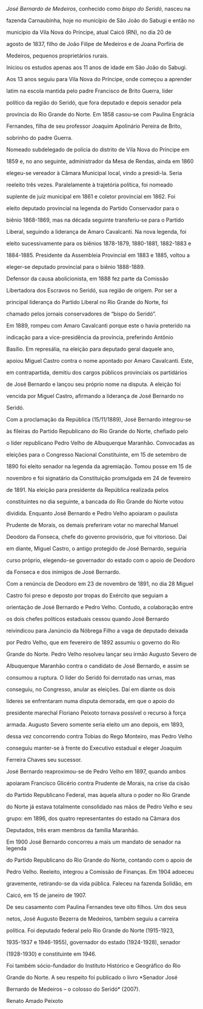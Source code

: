 

*José Bernardo de Medeiros*, conhecido como *bispo do Seridó*, nasceu na

fazenda Carnaubinha, hoje no município de São João do Sabugi e então no

município da Vila Nova do Príncipe, atual Caicó (RN), no dia 20 de

agosto de 1837, filho de João Filipe de Medeiros e de Joana Porfíria de

Medeiros, pequenos proprietários rurais.



Iniciou os estudos apenas aos 11 anos de idade em São João do Sabugi.

Aos 13 anos seguiu para Vila Nova do Príncipe, onde começou a aprender

latim na escola mantida pelo padre Francisco de Brito Guerra, líder

político da região do Seridó, que fora deputado e depois senador pela

província do Rio Grande do Norte. Em 1858 casou-se com Paulina Engrácia

Fernandes, filha de seu professor Joaquim Apolinário Pereira de Brito,

sobrinho do padre Guerra.



Nomeado subdelegado de polícia do distrito de Vila Nova do Príncipe em

1859 e, no ano seguinte, administrador da Mesa de Rendas, ainda em 1860

elegeu-se vereador à Câmara Municipal local, vindo a presidi-la. Seria

reeleito três vezes. Paralelamente à trajetória política, foi nomeado

suplente de juiz municipal em 1861 e coletor provincial em 1862. Foi

eleito deputado provincial na legenda do Partido Conservador para o

biênio 1868-1869, mas na década seguinte transferiu-se para o Partido

Liberal, seguindo a liderança de Amaro Cavalcanti. Na nova legenda, foi

eleito sucessivamente para os biênios 1878-1879, 1880-1881, 1882-1883 e

1884-1885. Presidente da Assembleia Provincial em 1883 e 1885, voltou a

eleger-se deputado provincial para o biênio 1888-1889.



Defensor da causa abolicionista, em 1888 fez parte da Comissão

Libertadora dos Escravos no Seridó, sua região de origem. Por ser a

principal liderança do Partido Liberal no Rio Grande do Norte, foi

chamado pelos jornais conservadores de “bispo do Seridó”.



Em 1889, rompeu com Amaro Cavalcanti porque este o havia preterido na

indicação para a vice-presidência da província, preferindo Antônio

Basílio. Em represália, na eleição para deputado geral daquele ano,

apoiou Miguel Castro contra o nome apontado por Amaro Cavalcanti. Este,

em contrapartida, demitiu dos cargos públicos provinciais os partidários

de José Bernardo e lançou seu próprio nome na disputa. A eleição foi

vencida por Miguel Castro, afirmando a liderança de José Bernardo no

Seridó.



Com a proclamação da República (15/11/1889), José Bernardo integrou-se

às fileiras do Partido Republicano do Rio Grande do Norte, chefiado pelo

o líder republicano Pedro Velho de Albuquerque Maranhão. Convocadas as

eleições para o Congresso Nacional Constituinte, em 15 de setembro de

1890 foi eleito senador na legenda da agremiação. Tomou posse em 15 de

novembro e foi signatário da Constituição promulgada em 24 de fevereiro

de 1891. Na eleição para presidente da República realizada pelos

constituintes no dia seguinte, a bancada do Rio Grande do Norte votou

dividida. Enquanto José Bernardo e Pedro Velho apoiaram o paulista

Prudente de Morais, os demais preferiram votar no marechal Manuel

Deodoro da Fonseca, chefe do governo provisório, que foi vitorioso. Daí

em diante, Miguel Castro, o antigo protegido de José Bernardo, seguiria

curso próprio, elegendo-se governador do estado com o apoio de Deodoro

da Fonseca e dos inimigos de José Bernardo.



Com a renúncia de Deodoro em 23 de novembro de 1891, no dia 28 Miguel

Castro foi preso e deposto por tropas do Exército que seguiam a

orientação de José Bernardo e Pedro Velho. Contudo, a colaboração entre

os dois chefes políticos estaduais cessou quando José Bernardo

reivindicou para Janúncio da Nóbrega Filho a vaga de deputado deixada

por Pedro Velho, que em fevereiro de 1892 assumiu o governo do Rio

Grande do Norte. Pedro Velho resolveu lançar seu irmão Augusto Severo de

Albuquerque Maranhão contra o candidato de José Bernardo, e assim se

consumou a ruptura. O líder do Seridó foi derrotado nas urnas, mas

conseguiu, no Congresso, anular as eleições. Daí em diante os dois

líderes se enfrentaram numa disputa demorada, em que o apoio do

presidente marechal Floriano Peixoto tornava possível o recurso à força

armada. Augusto Severo somente seria eleito um ano depois, em 1893,

dessa vez concorrendo contra Tobias do Rego Monteiro, mas Pedro Velho

conseguiu manter-se à frente do Executivo estadual e eleger Joaquim

Ferreira Chaves seu sucessor.



José Bernardo reaproximou-se de Pedro Velho em 1897, quando ambos

apoiaram Francisco Glicério contra Prudente de Morais, na crise da cisão

do Partido Republicano Federal, mas àquela altura o poder no Rio Grande

do Norte já estava totalmente consolidado nas mãos de Pedro Velho e seu

grupo: em 1896, dos quatro representantes do estado na Câmara dos

Deputados, três eram membros da família Maranhão.



Em 1900 José Bernardo concorreu a mais um mandato de senador na legenda

do Partido Republicano do Rio Grande do Norte, contando com o apoio de

Pedro Velho. Reeleito, integrou a Comissão de Finanças. Em 1904 adoeceu

gravemente, retirando-se da vida pública. Faleceu na fazenda Solidão, em

Caicó, em 15 de janeiro de 1907.



De seu casamento com Paulina Fernandes teve oito filhos. Um dos seus

netos, José Augusto Bezerra de Medeiros, também seguiu a carreira

política. Foi deputado federal pelo Rio Grande do Norte (1915-1923,

1935-1937 e 1946-1955), governador do estado (1924-1928), senador

(1928-1930) e constituinte em 1946.



Foi também sócio-fundador do Instituto Histórico e Geográfico do Rio

Grande do Norte. A seu respeito foi publicado o livro *Senador José

Bernardo de Medeiros – o colosso do Seridó* (2007).



Renato Amado Peixoto



